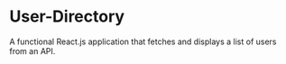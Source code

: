 # User-Directory

A functional React.js application that fetches and displays a list of users from an API.
